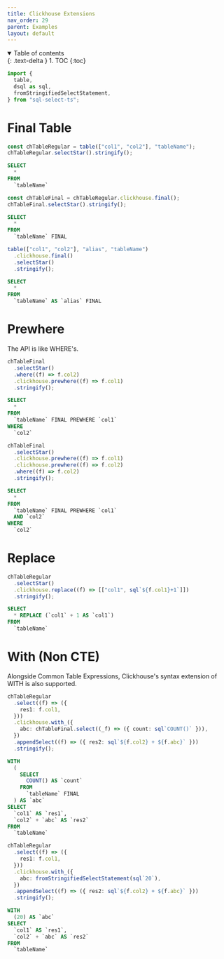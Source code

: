 ```yaml
---
title: Clickhouse Extensions
nav_order: 29
parent: Examples
layout: default
---
```


<details open markdown="block">
  <summary>
    Table of contents
  </summary>
  {: .text-delta }
1. TOC
{:toc}
</details>

```ts
import {
  table,
  dsql as sql,
  fromStringifiedSelectStatement,
} from "sql-select-ts";
```

# Final Table

```ts
const chTableRegular = table(["col1", "col2"], "tableName");
chTableRegular.selectStar().stringify();
```

```sql
SELECT
  *
FROM
  `tableName`
```

```ts
const chTableFinal = chTableRegular.clickhouse.final();
chTableFinal.selectStar().stringify();
```

```sql
SELECT
  *
FROM
  `tableName` FINAL
```

```ts
table(["col1", "col2"], "alias", "tableName")
  .clickhouse.final()
  .selectStar()
  .stringify();
```

```sql
SELECT
  *
FROM
  `tableName` AS `alias` FINAL
```

# Prewhere

The API is like WHERE's.

```ts
chTableFinal
  .selectStar()
  .where((f) => f.col2)
  .clickhouse.prewhere((f) => f.col1)
  .stringify();
```

```sql
SELECT
  *
FROM
  `tableName` FINAL PREWHERE `col1`
WHERE
  `col2`
```

```ts
chTableFinal
  .selectStar()
  .clickhouse.prewhere((f) => f.col1)
  .clickhouse.prewhere((f) => f.col2)
  .where((f) => f.col2)
  .stringify();
```

```sql
SELECT
  *
FROM
  `tableName` FINAL PREWHERE `col1`
  AND `col2`
WHERE
  `col2`
```

# Replace

```ts
chTableRegular
  .selectStar()
  .clickhouse.replace((f) => [["col1", sql`${f.col1}+1`]])
  .stringify();
```

```sql
SELECT
  * REPLACE (`col1` + 1 AS `col1`)
FROM
  `tableName`
```

# With (Non CTE)

Alongside Common Table Expressions, Clickhouse's syntax extension of WITH is also supported.

```ts
chTableRegular
  .select((f) => ({
    res1: f.col1,
  }))
  .clickhouse.with_({
    abc: chTableFinal.select((_f) => ({ count: sql`COUNT()` })),
  })
  .appendSelect((f) => ({ res2: sql`${f.col2} + ${f.abc}` }))
  .stringify();
```

```sql
WITH
  (
    SELECT
      COUNT() AS `count`
    FROM
      `tableName` FINAL
  ) AS `abc`
SELECT
  `col1` AS `res1`,
  `col2` + `abc` AS `res2`
FROM
  `tableName`
```

```ts
chTableRegular
  .select((f) => ({
    res1: f.col1,
  }))
  .clickhouse.with_({
    abc: fromStringifiedSelectStatement(sql`20`),
  })
  .appendSelect((f) => ({ res2: sql`${f.col2} + ${f.abc}` }))
  .stringify();
```

```sql
WITH
  (20) AS `abc`
SELECT
  `col1` AS `res1`,
  `col2` + `abc` AS `res2`
FROM
  `tableName`
```
